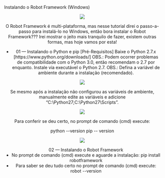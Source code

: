 Instalando o Robot Framework (Windows)

<div align="center">
<img src="https://github.com/fabiosouthsystem/Instala-o-e-configura-o-Robot-Framework/blob/main/r1.webp">


O Robot Framework é multi-plataforma, mas nesse tutorial direi o passo-a-passo para instalá-lo no Windows, então bora instalar o Robot Framework??? Irei mostrar o jeito mais tranquilo de fazer, existem outras formas, mas hoje vamos por esta!

<ul>
  <li>01 — Instalando o Python e pip [Pré-Requisitos]
Baixe o Python 2.7.x [https://www.python.org/downloads/] OBS.: Podem ocorrer problemas de compatibilidade com o Python 3.0, então recomendam o 2.7 por enquanto.
Instale via executável o Python 2.7. OBS.: Defina a variável de ambiente durante a instalação (recomendado).
</ul>

<div align="center">
<img src="https://github.com/fabiosouthsystem/Instala-o-e-configura-o-Robot-Framework/blob/main/r2.webp">
  
Se mesmo após a instalação não configurou as variáveis de ambiente, manualmente edite as variáveis e adicione “C:\Python27\;C:\Python27\Scripts”.

<div align="center">
<img src="https://github.com/fabiosouthsystem/Instala-o-e-configura-o-Robot-Framework/blob/main/r3.webp">
  
Para conferir se deu certo, no prompt de comando (cmd) execute:

python --version
pip -- version
  
<div align="center">
<img src="https://github.com/fabiosouthsystem/Instala-o-e-configura-o-Robot-Framework/blob/main/r4.webp">

<ul>
  02 — Instalando o Robot Framework
  <li>No prompt de comando (cmd) execute e aguarde a instalação:
pip install robotframework
  <li>Para saber se deu tudo certo no prompt de comando (cmd) execute:
robot --version
</ul>
